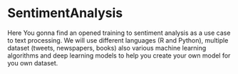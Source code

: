 # SentimentAnalysis
Here You gonna find an opened training to sentiment analysis as a use case to text processing. We will use different languages (R and Python), multiple dataset (tweets, newspapers, books) also various machine learning algorithms and deep learning models to help you create your own model for you own dataset. 
